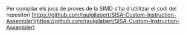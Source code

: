 Per compilar els jocs de proves de la SIMD s'ha d'utilitzar el codi del
repositori [https://github.com/raulgilabert/SISA-Custom-Instruction-Assembler](https://github.com/raulgilabert/SISA-Custom-Instruction-Assembler)
